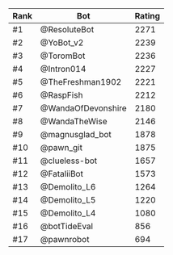 Rank|Bot|Rating
---|---|---
#1|@ResoluteBot|2271
#2|@YoBot_v2|2239
#3|@ToromBot|2236
#4|@Intron014|2227
#5|@TheFreshman1902|2221
#6|@RaspFish|2212
#7|@WandaOfDevonshire|2180
#8|@WandaTheWise|2146
#9|@magnusglad_bot|1878
#10|@pawn_git|1875
#11|@clueless-bot|1657
#12|@FataliiBot|1573
#13|@Demolito_L6|1264
#14|@Demolito_L5|1220
#15|@Demolito_L4|1080
#16|@botTideEval|856
#17|@pawnrobot|694
